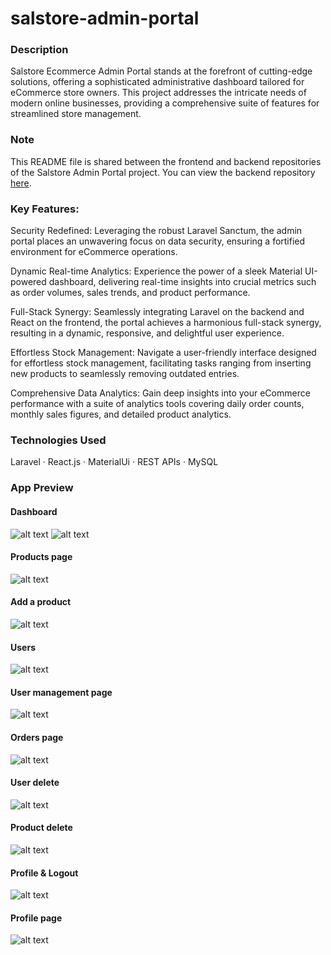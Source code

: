 # salstore-admin-portal

### Description
Salstore Ecommerce Admin Portal stands at the forefront of cutting-edge solutions, offering a sophisticated administrative dashboard tailored for eCommerce store owners. This project addresses the intricate needs of modern online businesses, providing a comprehensive suite of features for streamlined store management.

### Note
This README file is shared between the frontend and backend repositories of the Salstore Admin Portal project. You can view the backend repository [here](https://github.com/salmaane/salstore-ecommerce-store-api).

### Key Features:

Security Redefined: Leveraging the robust Laravel Sanctum, the admin portal places an unwavering focus on data security, ensuring a fortified environment for eCommerce operations.

Dynamic Real-time Analytics: Experience the power of a sleek Material UI-powered dashboard, delivering real-time insights into crucial metrics such as order volumes, sales trends, and product performance.

Full-Stack Synergy: Seamlessly integrating Laravel on the backend and React on the frontend, the portal achieves a harmonious full-stack synergy, resulting in a dynamic, responsive, and delightful user experience.

Effortless Stock Management: Navigate a user-friendly interface designed for effortless stock management, facilitating tasks ranging from inserting new products to seamlessly removing outdated entries.

Comprehensive Data Analytics: Gain deep insights into your eCommerce performance with a suite of analytics tools covering daily order counts, monthly sales figures, and detailed product analytics.

### Technologies Used
Laravel · React.js · MaterialUi · REST APIs · MySQL

### App Preview

#### Dashboard
![alt text](<readme_images/Screenshot (32).png>) 
![alt text](<readme_images/Screenshot (33).png>) 

#### Products page
![alt text](<readme_images/Screenshot (34).png>) 

#### Add a product
![alt text](<readme_images/Screenshot (35).png>) 

#### Users
![alt text](<readme_images/Screenshot (38).png>) 

#### User management page
![alt text](<readme_images/Screenshot (37).png>)

#### Orders page
![alt text](<readme_images/Screenshot (36).png>) 

#### User delete
![alt text](<readme_images/Screenshot (39).png>)

#### Product delete 
![alt text](<readme_images/Screenshot (40).png>) 

#### Profile & Logout
![alt text](<readme_images/Screenshot (41).png>) 

#### Profile page
![alt text](<readme_images/Screenshot (42).png>)